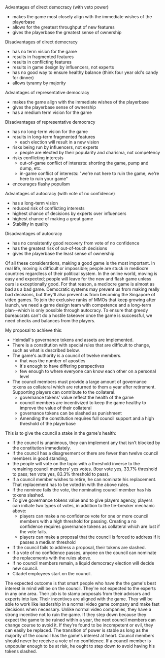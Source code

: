 Advantages of direct democracy (with veto power)
* makes the game most closely align with the immediate wishes of the playerbase
* allows for the greatest throughput of new features
* gives the playerbase the greatest sense of ownership

Disadvantages of direct democracy
* has no term vision for the game
* results in fragmented features
* results in conflicting features
* results in game design by influencers, not experts
* has no good way to ensure healthy balance (think four year old's candy for dinner)
* allows tyranny by majority

Advantages of representative democracy
* makes the game align with the immediate wishes of the playerbase
* gives the playerbase sense of ownership
* has a medium term vision for the game

Disadvantages of representative democracy
* has no long-term vision for the game
* results in long-term fragmented features
	* each election will result in a new vision
* risks being run by influencers, not experts
	* people are elected by their popularity and charisma, not competency
* risks conflicting interests
	* out-of-game conflict of interests: shorting the game, pump and dump, etc.
	* in-game conflict of interests: "we're not here to ruin the game, we're here to ruin your game"
* encourages flashy populism

Advantages of autocracy (with vote of no confidence)
* has a long-term vision
* reduced risk of conflicting interests
* highest chance of decisions by experts over influencers
* highest chance of making a great game
* Stability in quality

Disadvantages of autocracy
* has no consistently good recovery from vote of no confidence
* has the greatest risk of out-of-touch decisions
* gives the playerbase the least sense of ownership



Of all these considerations, making a good game is the most important.
In real life, moving is difficult or impossible; people are stuck in mediocre countries regardless of their political system.
In the online world, moving is easy and expected; people will leave for the new and flash game unless ours is exceptionally good.
For that reason, a mediocre game is almost as bad as a bad game. Democratic systems may prevent us from making really bad decisions,
but they'll also prevent us from becoming the Singapore of video games. To join the exclusive ranks of MMOs that keep growing after launch,
we need a game design team with competence and a long-term plan--which is only possible through autocracy.
To ensure that greedy bureaucrats can't do a hostile takeover once the game is successful, we need checks and balances from the players.

My proposal to achieve this:
* Heimdall's governance tokens and assets are implemented.
* There is a constitution with special rules that are difficult to change, such as what is described below.
* The game's authority is a council of twelve members.
	* that was the number of apostles
	* it's enough to have differing perspectives
	* few enough to where everyone can know each other on a personal level
* The council members must provide a large amount of governance tokens as collateral which are returned to them a year after retirement. Supporting players can contribute to the collateral.
	* governance tokens' value reflect the health of the game
	* council members are incentivized to keep the game healthy to improve the value of their collateral
	* governance tokens can be slashed as punishment
	* Amending the constitution requires full council support and a high threshold of the playerbase

This is to give the council a stake in the game's health:
* If the council is unanimous, they can implement any that isn't blocked by the constitution immediately.
* If the council has a disagreement or there are fewer than twelve council members in good standing,
* the people will vote on the topic with a threshold inverse to the remaining council members' yes votes. (four vote yes, 33.7% threshold to pass; ten vote yes, 83.3% threshold to pass).
* If a council member wishes to retire, he can nominate his replacement. That replacement has to be voted in with the above rules.
* If the nominee fails the vote, the nominating council member has his tokens slashed.
* To give governance tokens value and to give players agency, players can initiate two types of votes, in addition to the tie-breaker mechanic above:
	* players can make a no confidence vote for one or more council members with a high threshold for passing. Creating a no confidence requires governance tokens as collateral which are lost if the vote fails.
	* players can make a proposal that the council is forced to address if it passes a medium threshold
* If the council fails to address a proposal, their tokens are slashed.
* If a vote of no confidence passes, anyone on the council can nominate the replacements with the rules above.
* If no council members remain, a liquid democracy election will decide new council.
* Citadel employees start on the council.

The expected outcome is that smart people who have the the game's best interest in mind will be on the council. They're not expected to the experts in any one area.
Their job is to stamp proposals from their advisors and experts into law. Their incentives are aligned with the game.  They will be able to work like leadership in a normal video game company and make fast decisions when necessary. Unlike normal video companies, they have a strong incentive not to ruin the game. If they step down because they expect the game to be ruined within a year, the next council members can change course to avoid it. If they're found to be incompetent or evil, they can easily be replaced.
The transition of power is stable as long as the majority of the council has the game's interest at heart. Council members should never be receive a vote of no confidence. If a council member is unpopular enough to be at risk, he ought to step down to avoid having his tokens slashed.